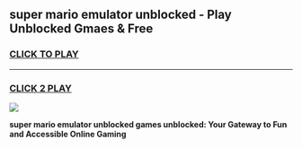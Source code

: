 
## super mario emulator unblocked - Play Unblocked Gmaes & Free
<h3>
<a href="https://news.freeplayer.one?title=super_mario_emulator_unblocked&ref=23F">CLICK TO PLAY</a></h3>
<hr>

<h3>
<a href="https://news.freeplayer.one?title=super_mario_emulator_unblocked&ref=23F">CLICK 2 PLAY</a>
  
</h3>

<a href="https://news.freeplayer.one?title=super_mario_emulator_unblocked&ref=23F/"><img src="https://clearcache.store/games.png"></a>


**super mario emulator unblocked games unblocked: Your Gateway to Fun and Accessible Online Gaming**
